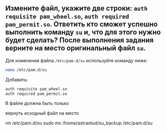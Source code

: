 ## Измените файл, укажите две строки: `auth requisite pam_wheel.so`, `auth required pam_permit.so`. Ответить кто сможет успешно выполнить команду `su` и, что для этого нужно будет сделать? После выполнения задания верните на место оригинальный файл `su`.

Для изменения файла `/etc/pam.d/su` используйте команду ниже:

```bash
nano /etc/pam.d/su
```

Добавить: 

```bash
auth requisite pam_wheel.so 
auth required pam_permit.so
```

В файле должна быть только

вернуть исходный файл на место

rm /etc/pam.d/su
sudo mv /home/astrastud/su_backup /etc/pam.d/su